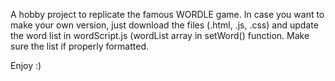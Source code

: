 A hobby project to replicate the famous WORDLE game.
In case you want to make your own version, just download the files (.html, .js, .css) and update the word list in wordScript.js (wordList array in setWord() function. Make sure the list if properly formatted.

Enjoy :)
